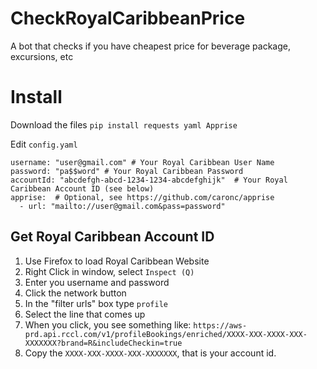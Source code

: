 # CheckRoyalCaribbeanPrice
A bot that checks if you have cheapest price for beverage package, excursions, etc

# Install
Download the files
`pip install requests yaml Apprise`

Edit `config.yaml`
```
username: "user@gmail.com" # Your Royal Caribbean User Name
password: "pa$$word" # Your Royal Caribbean Password
accountId: "abcdefgh-abcd-1234-1234-abcdefghijk"  # Your Royal Caribbean Account ID (see below)
apprise:  # Optional, see https://github.com/caronc/apprise
  - url: "mailto://user@gmail.com&pass=password"
```

## Get Royal Caribbean Account ID
1. Use Firefox to load Royal Caribbean Website
1. Right Click in window, select `Inspect (Q)`
1. Enter you username and password
1. Click the network button
1. In the "filter urls" box type `profile`
1. Select the line that comes up
1. When you click, you see something like: `https://aws-prd.api.rccl.com/v1/profileBookings/enriched/XXXX-XXX-XXXX-XXX-XXXXXXX?brand=R&includeCheckin=true`
1. Copy the `XXXX-XXX-XXXX-XXX-XXXXXXX`, that is your account id.
